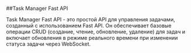 ##Task Manager Fast API

Task Manager Fast API - это простой API для управления задачами, созданный с использованием Fast API. Он обеспечивает базовые операции CRUD (создание, чтение, обновление, удаление) для задач и включает обновления в режиме реального времени при изменении статуса задачи через WebSocket.
